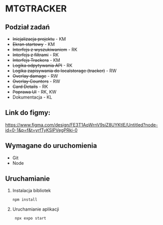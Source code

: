 # MTGTRACKER

## Podział zadań

- ~~Inicjalizacja projektu~~ - KM
- ~~Ekran startowy~~ - KM
- ~~Interfejs z wyszukiwaniem~~ - RK
- ~~Interfejs z filtrami~~ - RK
- ~~Interfejs Trackera~~ - KM
- ~~Logika odpytywania API~~ - RK
- ~~Logika zapisywania do localstorage (tracker)~~ - RW
- ~~Overlay damage~~ - RW
- ~~Overlay Counters~~ - RW
- ~~Card Details~~ - RK
- ~~Poprawa UI~~ - RK, KW
- Dokumentacja - KL

## Link do figmy:

https://www.figma.com/design/FE3T1AqWrnV9siZ8UYKtlE/Untitled?node-id=0-1&p=f&t=yrfTyKSlPVegPRki-0

## Wymagane do uruchomienia

- Git
- Node

## Uruchamianie

1. Instalacja bibliotek
   ```bash
   npm install
   ```
2. Uruchamianie aplikacji
   ```bash
    npx expo start
   ```
